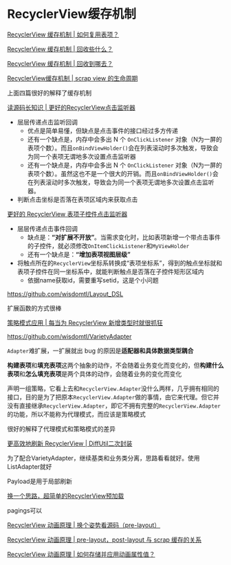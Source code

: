 # RecyclerView缓存机制

[RecyclerView 缓存机制 | 如何复用表项？](https://juejin.cn/post/6844903778303344647)

[RecyclerView 缓存机制 | 回收些什么？](https://juejin.cn/post/6844903778303361038)

[RecyclerView 缓存机制 | 回收到哪去？](https://juejin.cn/post/6844903778307538958)

[RecyclerView缓存机制 | scrap view 的生命周期](https://juejin.cn/post/6844903780006264845)

上面四篇很好的解释了缓存机制

[读源码长知识 | 更好的RecyclerView点击监听器](https://juejin.cn/post/6844903862361391117)

+ 层层传递点击监听回调
  + 优点是简单易懂，但缺点是点击事件的接口经过多方传递
  + 还有一个缺点是，内存中会多出 N 个 `OnClickListener` 对象（N为一屏的表项个数）。而且`onBindViewHolder()`会在列表滚动时多次触发，导致会为同一个表项无谓地多次设置点击监听器
  + 还有一个缺点是，内存中会多出 N 个 `OnClickListener` 对象（N为一屏的表项个数）。虽然这也不是一个很大的开销。而且`onBindViewHolder()`会在列表滚动时多次触发，导致会为同一个表项无谓地多次设置点击监听器。
+ 判断点击坐标是否落在表项区域内来获取点击

[更好的 RecyclerView 表项子控件点击监听器](https://juejin.cn/post/6881427923316768776)

+ 层层传递点击事件回调
  + 缺点是：**“对扩展不开放”**。当需求变化时，比如表项新增一个带点击事件的子控件，就必须修改`OnItemClickListener`和`MyViewHolder`
  + 还有一个缺点是：**“增加表项视图层级”**
+ 将触点所在的`RecyclerView`坐标系转换成“表项坐标系”，得到的触点坐标就和表项子控件在同一坐标系中，就能判断触点是否落在子控件矩形区域内
  + 依据name获取id，需要重写setid，这是个小问题

https://github.com/wisdomtl/Layout_DSL

扩展函数的方式很棒

[策略模式应用 | 每当为 RecyclerView 新增类型时就很抓狂](https://juejin.cn/post/6876967151975006221#heading-3)

https://github.com/wisdomtl/VarietyAdapter

`Adapter`难扩展，一扩展就出 bug 的原因是**适配器和具体数据类型耦合**

**构建表项**和**填充表项**这两个抽象的动作，不会随着业务变化而变化的，但**构建什么表项**和**怎么填充表项**是两个具体的动作，会随着业务的变化而变化

声明一组策略，它看上去和`RecyclerView.Adapter`没什么两样，几乎拥有相同的接口，目的是为了把原本`RecyclerView.Adapter`做的事情，由它来代理。但它并没有直接继承`RecyclerView.Adapter`，即它不拥有完整的`RecyclerView.Adapter`的功能，所以不能称为代理模式，而应该是策略模式

很好的解释了代理模式和策略模式的差异

[更高效地刷新 RecyclerView | DiffUtil二次封装](https://juejin.cn/post/6882531923537707015#heading-4)

为了配合VarietyAdapter，继续基类和业务类分离，思路看看就好。使用ListAdapter就好

Payload是用于局部刷新

[换一个思路，超简单的RecyclerView预加载](https://juejin.cn/post/6885146484791050247)

pagings可以

[RecyclerView 动画原理 | 换个姿势看源码（pre-layout）](https://juejin.cn/post/6890288761783975950)

[RecyclerView 动画原理 | pre-layout，post-layout 与 scrap 缓存的关系](https://juejin.cn/post/6892809944702124045)

[RecyclerView 动画原理 | 如何存储并应用动画属性值？](https://juejin.cn/post/6895523568025600014)


